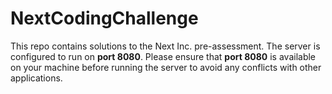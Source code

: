 # NextCodingChallenge
This repo contains solutions to the Next Inc. pre-assessment.
The server is configured to run on **port 8080**. Please ensure that **port 8080** is available on your machine before running the server to avoid any conflicts with other applications.
